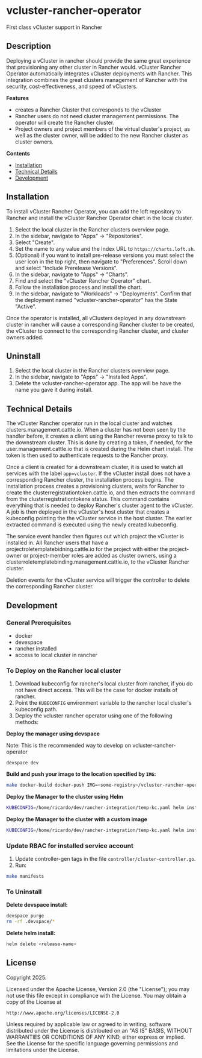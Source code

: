 # vcluster-rancher-operator

First class vCluster support in Rancher

## Description

Deploying a vCluster in rancher should provide the same great experience that provisioning any other cluster in Rancher would. vCluster Rancher Operator automatically integrates vCluster deployments with Rancher. This integration combines the great clusters management of Rancher with the security, cost-effectiveness, and speed of vClusters.

**Features**
* creates a Rancher Cluster that corresponds to the vCluster
* Rancher users do not need cluster management permissions. The operator will create the Rancher cluster.
* Project owners and project members of the virtual cluster's project, as well as the cluster owner, will be added to the new Rancher cluster as cluster owners.

**Contents**
- [Installation](#installation)
- [Technical Details](#technical-details)
- [Development](#development)

## Installation
To install vCluster Rancher Operator, you can add the loft repository to Rancher and install the vCluster Rancher Operator chart in the local cluster.
1. Select the local cluster in the Rancher clusters overview page.
2. In the sidebar, navigate to "Apps" -> "Repositories".
3. Select "Create".
4. Set the name to any value and the Index URL to `https://charts.loft.sh`.
5. (Optional) if you want to install pre-release versions you must select the user icon in the top right, then navigate to "Preferences". Scroll down and select "Include Prerelease Versions".
6. In the sidebar, navigate to "Apps" -> "Charts".
7. Find and select the "vCluster Rancher Operator" chart.
8. Follow the installation process and install the chart.
9. In the sidebar, navigate to "Workloads" -> "Deployments". Confirm that the deployment named "vcluster-rancher-operator" has the State "Active".

Once the operator is installed, all vClusters deployed in any downstream cluster in rancher will cause a corresponding Rancher cluster to be created, the vCluster to connect to the corresponding Rancher cluster, and cluster owners added.

## Uninstall
1. Select the local cluster in the Rancher clusters overview page.
2. In the sidebar, navigate to "Apps" -> "Installed Apps".
3. Delete the vcluster-rancher-operator app. The app will be have the name you gave it during install.

## Technical Details

The vCluster Rancher operator run in the local cluster and watches clusters.management.cattle.io. When a cluster has not been seen by the handler before,
it creates a client using the Rancher reverse proxy to talk to the downstream cluster. This is done by creating a token, if needed, for the user.management.cattle.io
that is created during the Helm chart install. The token is then used to authenticate requests to the Rancher proxy.

Once a client is created for a downstream cluster, it is used to watch all services with the label `app=vcluster`. If the vCluster install does not have a corresponding
Rancher cluster, the installation process begins. The installation process creates a provisioning clusters, waits for Rancher to create the clusterregistrationtoken.cattle.io,
and then extracts the command from the clusterregistrationtokens status. This command contains everything that is needed to deploy Rancher's cluster agent to the vCluster. A
job is then deployed in the vCluster's host cluster that creates a kubeconfig pointing the the vCluster service in the host cluster. The earlier extracted command is executed
using the newly created kubeconfig.

The service event handler then figures out which project the vCluster is installed in. All Rancher users that have a projectroletemplatebidning.cattle.io for the project with either the
project-owner or project-member roles are added as cluster owners, using a clusterroletemplatebinding.management.cattle.io, to the vCluster Rancher cluster.

Deletion events for the vCluster service will trigger the controller to delete the corresponding Rancher cluster.

## Development

### General Prerequisites
- docker
- devespace
- rancher installed
- access to local cluster in rancher

### To Deploy on the Rancher local cluster

1. Download kubeconfig for rancher's local cluster from rancher, if you do not have direct access. This will be the case for docker installs of rancher.
2. Point the `KUBECONFIG` environment variable to the rancher local cluster's kubeconfig path.
3. Deploy the vcluster rancher operator using one of the following methods:

**Deploy the manager using devspace**

Note: This is the recommended way to develop on vcluster-rancher-operator

```shell
devspace dev
```
**Build and push your image to the location specified by `IMG`:**

```sh
make docker-build docker-push IMG=<some-registry>/vcluster-rancher-operator:tag
```

**Deploy the Manager to the cluster using Helm**

```sh
KUBECONFIG=/home/ricardo/dev/rancher-integration/temp-kc.yaml helm install chart --generate-name --create-namespace
```

**Deploy the Manager to the cluster with a custom image**

```sh
KUBECONFIG=/home/ricardo/dev/rancher-integration/temp-kc.yaml helm install chart --generate-name --create-namespace --set image.registry=<REGISTRY> --set image.repository=<REPO/REPO> --set tag=<TAG>
```

### Update RBAC for installed service account
1. Update controller-gen tags in the file `controller/cluster-controller.go`.
2. Run:
```sh
make manifests
```

### To Uninstall
**Delete devspace install:**
```sh
devspace purge
rm -rf .devspace/*
```

**Delete helm install:**

```sh
helm delete <release-name>
```

## License

Copyright 2025.

Licensed under the Apache License, Version 2.0 (the "License");
you may not use this file except in compliance with the License.
You may obtain a copy of the License at

    http://www.apache.org/licenses/LICENSE-2.0

Unless required by applicable law or agreed to in writing, software
distributed under the License is distributed on an "AS IS" BASIS,
WITHOUT WARRANTIES OR CONDITIONS OF ANY KIND, either express or implied.
See the License for the specific language governing permissions and
limitations under the License.
